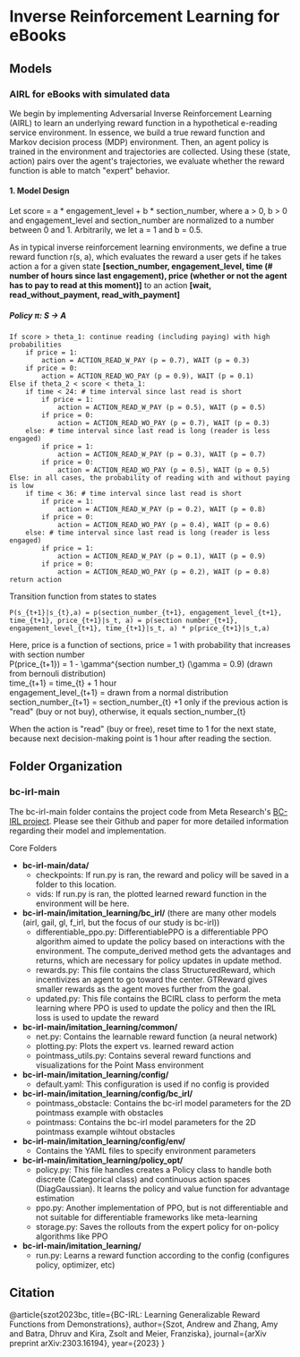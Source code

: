 # Inverse Reinforcement Learning for eBooks

## Models

### AIRL for eBooks with simulated data
We begin by implementing Adversarial Inverse Reinforcement Learning (AIRL) to learn an underlying reward function in a hypothetical e-reading service environment. In essence, we build a true reward function and Markov decision process (MDP) environment. Then, an agent policy is trained in the environment and trajectories are collected. Using these (state, action) pairs over the agent's trajectories, we evaluate whether the reward function is able to match "expert" behavior.

#### 1. Model Design
Let score = a * engagement_level + b * section_number, where a > 0, b > 0 and engagement_level and section_number are normalized to a number between 0 and 1. Arbitrarily, we let a = 1 and b = 0.5.

As in typical inverse reinforcement learning environments, we define a true reward function r(s, a), which evaluates the reward a user gets if he takes action a for a given state **[section_number, engagement_level, time (# number of hours since last engagement), price (whether or not the agent has to pay to read at this moment)]** to an action **[wait, read_without_payment, read_with_payment]**

##### Policy π: S -> A
```
If score > theta_1: continue reading (including paying) with high probabilities
    if price = 1:
        action = ACTION_READ_W_PAY (p = 0.7), WAIT (p = 0.3)
    if price = 0:
        action = ACTION_READ_WO_PAY (p = 0.9), WAIT (p = 0.1)
Else if theta_2 < score < theta_1: 
    if time < 24: # time interval since last read is short
        if price = 1:
            action = ACTION_READ_W_PAY (p = 0.5), WAIT (p = 0.5)
        if price = 0:
            action = ACTION_READ_WO_PAY (p = 0.7), WAIT (p = 0.3)	
    else: # time interval since last read is long (reader is less engaged)
        if price = 1:
            action = ACTION_READ_W_PAY (p = 0.3), WAIT (p = 0.7)
        if price = 0:
            action = ACTION_READ_WO_PAY (p = 0.5), WAIT (p = 0.5)				
Else: in all cases, the probability of reading with and without paying is low
    if time < 36: # time interval since last read is short
        if price = 1:
            action = ACTION_READ_W_PAY (p = 0.2), WAIT (p = 0.8)
        if price = 0:
            action = ACTION_READ_WO_PAY (p = 0.4), WAIT (p = 0.6)	
    else: # time interval since last read is long (reader is less engaged)
        if price = 1:
            action = ACTION_READ_W_PAY (p = 0.1), WAIT (p = 0.9)
        if price = 0:
            action = ACTION_READ_WO_PAY (p = 0.2), WAIT (p = 0.8)		
return action		
```
<!-- ```
    if score > theta_1, continue reading (including paying):
      if price = 1, read with paying (r = 5), wait (r = -1)
      if price = 0, read without paying (r = 9), wait (r = -1)
    else if theta_2 < score <= theta_1, 
      if time since last read < 24 hours:
          if price = 1, read with paying (r = 4), wait (r = -1)
          if price = 0, read (r = 7), wait (r = -1)
      else: # continue reading only if free (do not pay)
          if price = 1, read with paying (r = 3), wait (r = -1)
          if price = 0, read (r = 6), wait (r = -1)
    else:
      if  time since last read < 36 hours, continue reading only if free (do not pay) 
          if price = 1, read with paying (r = 2), wait (r = -1)
          if price = 0, read (r = 5), wait (r = -1)
      else: wait (no reading)
          if price = 1, read with paying (r = 1), wait (r = -1)
          if price = 0, read (r = 3), wait (r = -1)
``` -->
Transition function from states to states
```
P(s_{t+1}|s_{t},a) = p(section_number_{t+1}, engagement_level_{t+1}, time_{t+1}, price_{t+1}|s_t, a) = p(section number_{t+1}, engagement_level_{t+1}, time_{t+1}|s_t, a) * p(price_{t+1}|s_t,a)
```

Here, price is a function of sections, price = 1 with probability that increases with section number  
P(price_{t+1}) =  1 - \gamma^{section number_t} (\gamma = 0.9) (drawn from bernouli distribution)  
time_{t+1} = time_{t} + 1 hour  
engagement_level_{t+1} = drawn from a normal distribution  
section_number_{t+1} = section_number_{t} +1 only if the previous action is "read" (buy or not buy), otherwise, it equals section_number_{t}  

When the action is "read" (buy or free), reset time to 1 for the next state, because next decision-making point is 1 hour after reading the section.

## Folder Organization

### bc-irl-main

The bc-irl-main folder contains the project code from Meta Research's [BC-IRL project](https://github.com/facebookresearch/bc-irl). Please see their Github and paper for more detailed information regarding their model and implementation. 

Core Folders
- **bc-irl-main/data/**
    - checkpoints: If run.py is ran, the reward and policy will be saved in a folder to this location.
    - vids: If run.py is ran, the plotted learned reward function in the environment will be here.
- **bc-irl-main/imitation_learning/bc_irl/** (there are many other models (airl, gail, gl, f_irl, but the focus of our study is bc-irl))
    - differentiable_ppo.py: DifferentiablePPO is a differentiable PPO algorithm aimed to update the policy based on interactions with the environment. The compute_derived method gets the advantages and returns, which are necessary for policy updates in update method.
    - rewards.py: This file contains the class StructuredReward, which incentivizes an agent to go toward the center. GTReward gives smaller rewards as the agent moves further from the goal.
    - updated.py: This file contains the BCIRL class to perform the meta learning where PPO is used to update the policy and then the IRL loss is used to update the reward
- **bc-irl-main/imitation_learning/common/**
    - net.py: Contains the learnable reward function (a neural network)
    - plotting.py: Plots the expert vs. learned reward action
    - pointmass_utils.py: Contains several reward functions and visualizations for the Point Mass environment
- **bc-irl-main/imitation_learning/config/**
    - default.yaml: This configuration is used if no config is provided
- **bc-irl-main/imitation_learning/config/bc_irl/**
    - pointmass_obstacle: Contains the bc-irl model parameters for the 2D pointmass example with obstacles
    - pointmass: Contains the bc-irl model parameters for the 2D pointmass example wihtout obstacles
- **bc-irl-main/imitation_learning/config/env/**
    - Contains the YAML files to specify environment parameters
- **bc-irl-main/imitation_learning/policy_opt/**
    - policy.py: This file handles creates a Policy class to handle both discrete (Categorical class) and continuous action spaces (DiagGaussian). It learns the policy and value function for advantage estimation
    - ppo.py: Another implementation of PPO, but is not differentiable and not suitable for differentiable frameworks like meta-learning
    - storage.py: Saves the rollouts from the expert policy for on-policy algorithms like PPO
- **bc-irl-main/imitation_learning/**
    - run.py: Learns a reward function according to the config (configures policy, optimizer, etc)




## Citation
@article{szot2023bc,
  title={BC-IRL: Learning Generalizable Reward Functions from Demonstrations},
  author={Szot, Andrew and Zhang, Amy and Batra, Dhruv and Kira, Zsolt and Meier, Franziska},
  journal={arXiv preprint arXiv:2303.16194},
  year={2023}
}